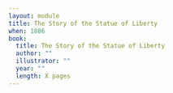 ```yaml
---
layout: module
title: The Story of the Statue of Liberty
when: 1886
book:
  title: The Story of the Statue of Liberty
  author: ""
  illustrator: ""
  year: ""
  length: X pages
---
```

